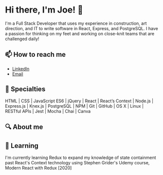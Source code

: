 # Hi there, I'm Joe! 👋

I'm a Full Stack Developer that uses my experience in construction, art direction, and IT to write software in React, Express, and PostgreSQL. I have a passion for thinking on my feet and working on close-knit teams that are challenged daily!

## 📫 How to reach me
- [LinkedIn](https://www.linkedin.com/in/joe-wickes/)
- [Email](joe.c.wickes[at]gmail.com)

## 💼 Specialties
HTML | CSS | JavaScript ES6 | jQuery | React | React’s Context | Node.js | Express.js | Knex.js | PostgreSQL | NPM | Git | GitHub | OS X | Linux | RESTful APIs | Jest | Mocha | Chai | Canva

## 🔍 About me


## 🌱 Learning
I'm currently learning Redux to expand my knowledge of state containment past React's Context technology using Stephen Grider's Udemy course, Modern React with Redux [2020]



<!--
**joewickes/joewickes** is a ✨ _special_ ✨ repository because its `README.md` (this file) appears on your GitHub profile.

Here are some ideas to get you started:

- 🔭 I’m currently working on ...
- 🌱 I’m currently learning ...
- 👯 I’m looking to collaborate on ...
- 🤔 I’m looking for help with ...
- 💬 Ask me about ...
- 📫 How to reach me: ...
- 😄 Pronouns: ...
- ⚡ Fun fact: ...
-->
